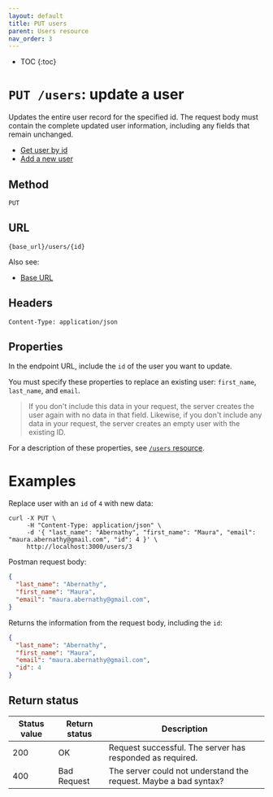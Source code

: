 ```yaml
---
layout: default
title: PUT users
parent: Users resource
nav_order: 3
---
```


- TOC
{:toc}

# `PUT /users`: update a user

Updates the entire user record for the specified id. The request body must contain the complete updated user information, including any fields that remain unchanged.

- [Get user by id](./users-get.md)
- [Add a new user](./users-post.md)

## Method

`PUT`

## URL

`{base_url}/users/{id}`

Also see:
- [Base URL](../base-url.md)

## Headers

`Content-Type: application/json`

## Properties

In the endpoint URL, include the `id` of the user you want to update.

You must specify these properties to replace an existing user: `first_name`, `last_name`, and `email`.

> If you don't include this data in your request, the server creates the user again with no data in that field. Likewise, if you don't include any data in your request, the server creates an empty user with the existing ID.

For a description of these properties, see [`/users` resource](./users-resource.md).

# Examples

Replace user with an `id` of `4` with new data:

```shell
curl -X PUT \
     -H "Content-Type: application/json" \
     -d '{ "last_name": "Abernathy", "first_name": "Maura", "email": "maura.abernathy@gmail.com", "id": 4 }' \
     http://localhost:3000/users/3
```

Postman request body:

```json
{
  "last_name": "Abernathy",
  "first_name": "Maura",
  "email": "maura.abernathy@gmail.com",
}
```

Returns the information from the request body, including the `id`:

```json
{
  "last_name": "Abernathy",
  "first_name": "Maura",
  "email": "maura.abernathy@gmail.com",
  "id": 4
}
```

## Return status

| Status value | Return status | Description     |
| ------------ | ------------- | ----------------|
| 200          | OK       |  Request successful. The server has responded as required. |
| 400          | Bad Request | The server could not understand the request. Maybe a bad syntax? |
